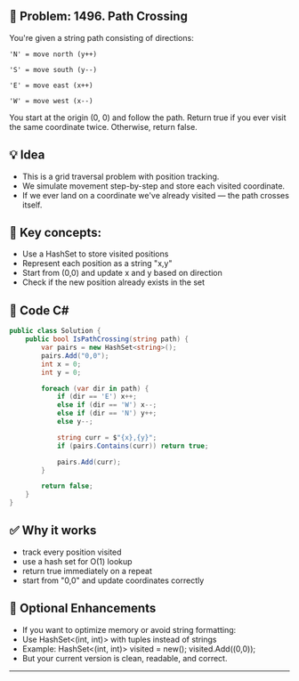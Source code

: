 ## 🧭 Problem: 1496. Path Crossing

You're given a string path consisting of directions:
```
'N' = move north (y++)

'S' = move south (y--)

'E' = move east (x++)

'W' = move west (x--)
```
You start at the origin (0, 0) and follow the path. 
Return true if you ever visit the same coordinate twice. Otherwise, return false.

## 💡 Idea
- This is a grid traversal problem with position tracking.
- We simulate movement step-by-step and store each visited coordinate. 
- If we ever land on a coordinate we've already visited — the path crosses itself.

## 🔧 Key concepts:

- Use a HashSet to store visited positions
- Represent each position as a string "x,y"
- Start from (0,0) and update x and y based on direction
- Check if the new position already exists in the set

## 🧱  Code C# 
```csharp
public class Solution {
    public bool IsPathCrossing(string path) {
        var pairs = new HashSet<string>();
        pairs.Add("0,0");
        int x = 0;
        int y = 0;

        foreach (var dir in path) {
            if (dir == 'E') x++;
            else if (dir == 'W') x--;
            else if (dir == 'N') y++;
            else y--;

            string curr = $"{x},{y}";
            if (pairs.Contains(curr)) return true;

            pairs.Add(curr);
        }

        return false;
    }
}
```
## ✅ Why it works

-  track every position visited
- use a hash set for O(1) lookup
- return true immediately on a repeat
- start from "0,0" and update coordinates correctly

## 🧠 Optional Enhancements
- If you want to optimize memory or avoid string formatting:
- Use HashSet<(int, int)> with tuples instead of strings
- Example: HashSet<(int, int)> visited = new(); visited.Add((0,0));
- But your current version is clean, readable, and correct.



---
